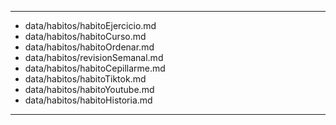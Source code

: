 ---
- data/habitos/habitoEjercicio.md
- data/habitos/habitoCurso.md
- data/habitos/habitoOrdenar.md
- data/habitos/revisionSemanal.md
- data/habitos/habitoCepillarme.md
- data/habitos/habitoTiktok.md
- data/habitos/habitoYoutube.md
- data/habitos/habitoHistoria.md
---